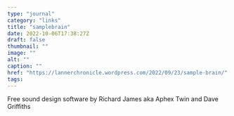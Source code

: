 ```yaml
---
type: "journal"
category: "links"
title: "samplebrain"
date: 2022-10-06T17:38:27Z
draft: false
thumbnail: ""
image: ""
alt: ""
caption: ""
href: "https://lannerchronicle.wordpress.com/2022/09/23/sample-brain/"
tags:
---
```


Free sound design software by Richard James aka Aphex Twin and Dave Griffiths
